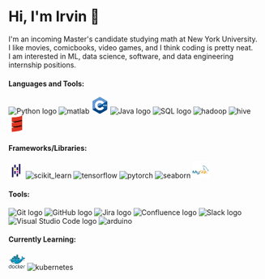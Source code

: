 # Hi, I'm Irvin 👋  

I'm an incoming Master's candidate studying math at New York University.  
I like movies, comicbooks, video games, and I think coding is pretty neat.  
I am interested in ML, data science, software, and data engineering internship positions.  
  
<h4 align="left">Languages and Tools:</h4>
<p align="left"> 
  <img src="https://cdn.jsdelivr.net/gh/devicons/devicon/icons/python/python-original-wordmark.svg" height="33" width="33" alt="Python logo" />
  <img src="https://upload.wikimedia.org/wikipedia/commons/2/21/Matlab_Logo.png" alt="matlab" width="33" height="33"/>
  <img src="https://raw.githubusercontent.com/devicons/devicon/master/icons/cplusplus/cplusplus-original.svg" alt="cplusplus" width="33" height="33"/> 
  <img src="https://cdn.jsdelivr.net/gh/devicons/devicon/icons/java/java-original-wordmark.svg" height="33" width="33" alt="Java logo" />
  <img src="https://www.svgrepo.com/show/331760/sql-database-generic.svg" height="33" width="33" alt="SQL logo" />  
  <img src="https://www.vectorlogo.zone/logos/apache_hadoop/apache_hadoop-icon.svg" alt="hadoop" width="33" height="33"/> 
  <img src="https://www.vectorlogo.zone/logos/apache_hive/apache_hive-icon.svg" alt="hive" width="33" height="33"/> 
  <img src="https://raw.githubusercontent.com/devicons/devicon/master/icons/scala/scala-original.svg" alt="scala" width="33" height="33"/>
</p>

<h4 align="left"> Frameworks/Libraries:</h4>
<p align="left"> 
  <img src="https://raw.githubusercontent.com/devicons/devicon/2ae2a900d2f041da66e950e4d48052658d850630/icons/pandas/pandas-original.svg" alt="pandas" width="30" height="30"/> 
  <img src="https://upload.wikimedia.org/wikipedia/commons/0/05/Scikit_learn_logo_small.svg" alt="scikit_learn" width="33" height="33"/> 
  <img src="https://www.vectorlogo.zone/logos/tensorflow/tensorflow-icon.svg" alt="tensorflow" width="33" height="33"/> 
  <img src="https://www.vectorlogo.zone/logos/pytorch/pytorch-icon.svg" alt="pytorch" width="33" height="33"/> 
  <img src="https://seaborn.pydata.org/_images/logo-mark-lightbg.svg" alt="seaborn" width="33" height="33"/> 
  <img src="https://raw.githubusercontent.com/devicons/devicon/master/icons/mysql/mysql-original-wordmark.svg" alt="mysql" width="33" height="33"/> 
</p>

<h4 align="left"> Tools:</h4>
<p align="left">
 <img src="https://cdn.jsdelivr.net/gh/devicons/devicon/icons/git/git-plain-wordmark.svg" height="33" width="33" alt="Git logo" />
 <img src="https://www.svgrepo.com/show/475654/github-color.svg" height="33" width="33" alt="GitHub logo" />
 <img src="https://cdn.jsdelivr.net/gh/devicons/devicon/icons/jira/jira-original-wordmark.svg" height="33" width="33" alt="Jira logo" />
 <img src="https://cdn.jsdelivr.net/gh/devicons/devicon/icons/confluence/confluence-original-wordmark.svg" height="33" width="33" alt="Confluence logo" />
 <img src="https://cdn.jsdelivr.net/gh/devicons/devicon/icons/slack/slack-original.svg" height="33" width="33" alt="Slack logo" />
 <img src="https://cdn.jsdelivr.net/gh/devicons/devicon/icons/visualstudio/visualstudio-plain.svg" height="33" width="33" alt="Visual Studio Code logo" />
 <img src="https://cdn.worldvectorlogo.com/logos/arduino-1.svg" alt="arduino" width="33" height="33"/> 
</p>

<h4 align="left">Currently Learning:</h4>
<p align="left"> 
  <img src="https://raw.githubusercontent.com/devicons/devicon/master/icons/docker/docker-original-wordmark.svg" alt="docker" width="33" height="33"/> 
  <img src="https://www.vectorlogo.zone/logos/kubernetes/kubernetes-icon.svg" alt="kubernetes" width="33" height="33"/>
</p>
